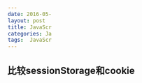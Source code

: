 ```yaml
---
date: 2016-05-05 14:56:30+00:00
layout: post
title: JavaScript经典实例 示例20-4
categories: JavaScript经典实例
tags:  JavaScript  JavaScript经典实例
---
```

比较sessionStorage和cookie
----------------

<html dir="ltr" lang="en-US">
    <head>
        <title>Comparing Cookies and sessionStorage</title>
        <meta http-equiv="Content-Type" content="text/html;charset=utf-8" >
        <style>
            div
            {
                background-color: #ffff00;
                margin: 5px;
                width: 100px;
                padding: 1px;
            }
            
        </style>
        <script>
            window.onload = function() {
                document.getElementById('set').onclick = setData;
                document.getElementById('get').onclick = getData;
                document.getElementById('erase').onclick = removeData;
            }
            
            // 为session和cookie都设置数据
            function setData() {
                var key = document.getElementById('key').value,
                    value = document.getElementById('value').value,
            
                // 设置sessionStorage
                    current = sessionStorage.getItem(key);
                    
                if (current) {
                    current += value;
                } else {
                    current = value;
                }
                
                sessionStorage.setItem(key,current);
            
                // 设置cookie
                current = getCookie(key);
                if (current) {
                    current += value;
                } else {
                current = value;
                }
                setCookie(key,current);
            }
            
            function getData() {
                try {
                    var key = document.getElementById('key').value;
            
                    // sessionStorage
                    var value = sessionStorage.getItem(key);
                    if (!value) {
                        value = '';
                    }
                    
                    document.getElementById('sessionstr').innerHTML = '<p>' + value + '</p>';
            
                    // cookie
                    value = getCookie(key);
                    if (!value) {
                        value = '';
                    }
                    
                    document.getElementById('cookiestr').innerHTML = '<p>' + value + '</p>';
            
                } catch(e) {
                    alert(e);
                }
            }
            
            function removeData() {
                var key = document.getElementById('key').value;
            
                // sessionStorage
                sessionStorage.removeItem(key);
            
                // cookie
                eraseCookie(key);
            }
            // 设置session cookie
            function setCookie(cookie,value) {
                var tmp = cookie + '=' + encodeURI(value) + ';path=/';
                
                document.cookie = tmp;
            }
            
            // 每个cookie用分号隔开
            function getCookie(key) {
                var cookie = document.cookie,
                    first = cookie.indexOf(key+'=');
            
                // cookie存在
                if (first >= 0) {
                    var str = cookie.substring(first,cookie.length);
                    var last = str.indexOf(';');
                    
                    // 如果是cookie的末尾
                    if (last < 0) {
                        last = str.length;
                    }
                    
                    // 获取cookie值
                    str = str.substring(0,last).split('=');
                    return decodeURI(str[1]);
                } else {
                    return null;
                }
            }
            
            // 将cookie日期设置为过去以擦除它
            function eraseCookie (key) {
                var cookieDate = new Date();
                
                cookieDate.setDate(cookieDate.getDate() - 10);
                var tmp = key + '= ; expires=' + cookieDate.toGMTString() + '; path=/';
                
                document.cookie = tmp;
            }
        </script>
    </head>
    <body>
        <form>
            <label for="key"> Enter key:</label>
            <input type="text" id="key" /> <br /> <br />
            <label for="value">Enter value:</label>
            <input type="text" id="value" /><br /><br />
        </form>
        <button id="set">Set data</button>
        <button id="get">Get data</button>
        <button id="erase">Erase data</button>
        <div id="sessionstr"><p></p></div>
        <div id="cookiestr"><p></p></div>
    </body>
</html>

源码如下：

``` html
<!DOCTYPE html>
<html dir="ltr" lang="en-US">
    <head>
        <title>Comparing Cookies and sessionStorage</title>
        <meta http-equiv="Content-Type" content="text/html;charset=utf-8" >
        <style>
            div
            {
                background-color: #ffff00;
                margin: 5px;
                width: 100px;
                padding: 1px;
            }
            
        </style>
        <script>
            window.onload = function() {
                document.getElementById('set').onclick = setData;
                document.getElementById('get').onclick = getData;
                document.getElementById('erase').onclick = removeData;
            }
            
            // 为session和cookie都设置数据
            function setData() {
                var key = document.getElementById('key').value,
                    value = document.getElementById('value').value,
            
                // 设置sessionStorage
                    current = sessionStorage.getItem(key);
                    
                if (current) {
                    current += value;
                } else {
                    current = value;
                }
                
                sessionStorage.setItem(key,current);
            
                // 设置cookie
                current = getCookie(key);
                if (current) {
                    current += value;
                } else {
                current = value;
                }
                setCookie(key,current);
            }
            
            function getData() {
                try {
                    var key = document.getElementById('key').value;
            
                    // sessionStorage
                    var value = sessionStorage.getItem(key);
                    if (!value) {
                        value = '';
                    }
                    
                    document.getElementById('sessionstr').innerHTML = '<p>' + value + '</p>';
            
                    // cookie
                    value = getCookie(key);
                    if (!value) {
                        value = '';
                    }
                    
                    document.getElementById('cookiestr').innerHTML = '<p>' + value + '</p>';
            
                } catch(e) {
                    alert(e);
                }
            }
            
            function removeData() {
                var key = document.getElementById('key').value;
            
                // sessionStorage
                sessionStorage.removeItem(key);
            
                // cookie
                eraseCookie(key);
            }
            // 设置session cookie
            function setCookie(cookie,value) {
                var tmp = cookie + '=' + encodeURI(value) + ';path=/';
                
                document.cookie = tmp;
            }
            
            // 每个cookie用分号隔开
            function getCookie(key) {
                var cookie = document.cookie,
                    first = cookie.indexOf(key+'=');
            
                // cookie存在
                if (first >= 0) {
                    var str = cookie.substring(first,cookie.length);
                    var last = str.indexOf(';');
                    
                    // 如果是cookie的末尾
                    if (last < 0) {
                        last = str.length;
                    }
                    
                    // 获取cookie值
                    str = str.substring(0,last).split('=');
                    return decodeURI(str[1]);
                } else {
                    return null;
                }
            }
            
            // 将cookie日期设置为过去以擦除它
            function eraseCookie (key) {
                var cookieDate = new Date();
                
                cookieDate.setDate(cookieDate.getDate() - 10);
                var tmp = key + '= ; expires=' + cookieDate.toGMTString() + '; path=/';
                
                document.cookie = tmp;
            }
        </script>
    </head>
    <body>
        <form>
            <label for="key"> Enter key:</label>
            <input type="text" id="key" /> <br /> <br />
            <label for="value">Enter value:</label>
            <input type="text" id="value" /><br /><br />
        </form>
        <button id="set">Set data</button>
        <button id="get">Get data</button>
        <button id="erase">Erase data</button>
        <div id="sessionstr"><p></p></div>
        <div id="cookiestr"><p></p></div>
    </body>
</html>
``` 
